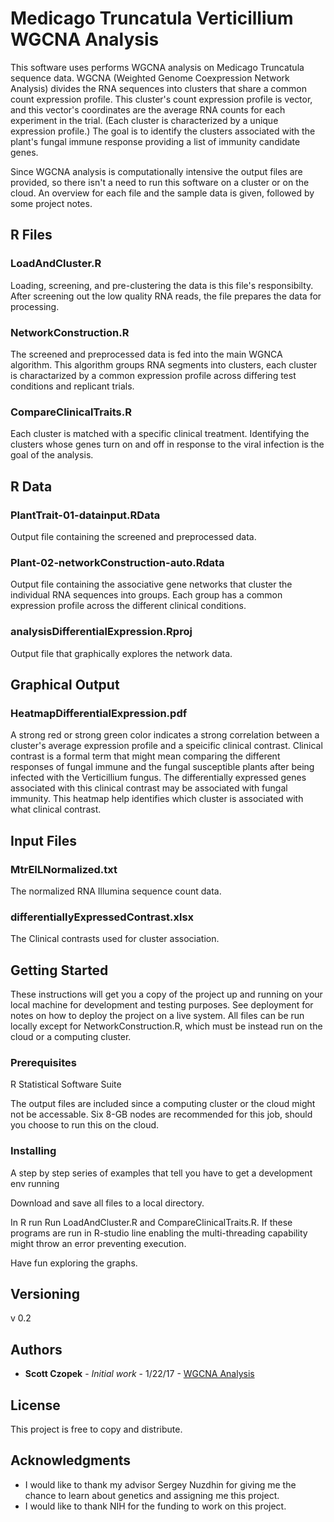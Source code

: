 # Medicago Truncatula Verticillium WGCNA Analysis

This software uses performs WGCNA analysis on Medicago Truncatula sequence data.  WGCNA (Weighted Genome Coexpression Network Analysis) divides the RNA sequences into clusters that share a common count expression profile.  This cluster's count expression profile is vector, and this vector's coordinates are the average RNA counts for each experiment in the trial.  (Each cluster is characterized by a unique expression profile.)  The goal is to identify the clusters associated with the plant's fungal immune response providing a list of immunity candidate genes.

Since WGCNA analysis is computationally intensive the output files are provided, so there isn't a need to run this software on a cluster or on the cloud.  An overview for each file and the sample data is given, followed by some project notes.



## R Files

### LoadAndCluster.R

Loading, screening, and pre-clustering the data is this file's responsibilty.  After screening out the low quality RNA reads, the file prepares the data for processing.

### NetworkConstruction.R

The screened and preprocessed data is fed into the main WGNCA algorithm.  This algorithm groups RNA segments into clusters, each cluster is charactarized by a common expression profile across differing test conditions and replicant trials.

### CompareClinicalTraits.R

Each cluster is matched with a specific clinical treatment.  Identifying the clusters whose genes turn on and off in response to the viral infection is the goal of the analysis.

## R Data

### PlantTrait-01-datainput.RData

Output file containing the screened and preprocessed data.

### Plant-02-networkConstruction-auto.Rdata

Output file containing the associative gene networks that cluster the individual RNA sequences into groups.  Each group has a common expression profile across the different clinical conditions.

### analysisDifferentialExpression.Rproj

Output file that graphically explores the network data.

## Graphical Output

### HeatmapDifferentialExpression.pdf

A strong red or strong green color indicates a strong correlation between a cluster's average expression profile and a speicific clinical contrast.  Clinical contrast is a formal term that might mean comparing the different responses of fungal immune and the fungal susceptible plants after being infected with the Verticillium fungus.  The differentially expressed genes associated with this clinical contrast may be associated with fungal immunity.  This heatmap help identifies which cluster is associated with what clinical contrast.

## Input Files
### MtrEILNormalized.txt

The normalized RNA Illumina sequence count data.

### differentiallyExpressedContrast.xlsx

The Clinical contrasts used for cluster association.


          
## Getting Started

These instructions will get you a copy of the project up and running on your local machine for development and testing purposes. See deployment for notes on how to deploy the project on a live system.  All files can be run locally except for NetworkConstruction.R, which must be instead run on the cloud or a computing cluster.

### Prerequisites

R Statistical Software Suite

The output files are included since a computing cluster or the cloud might not be accessable.  Six 8-GB nodes are recommended for this job, should you choose to run this on the cloud.

### Installing

A step by step series of examples that tell you have to get a development env running

Download and save all files to a local directory.

In R run Run LoadAndCluster.R and CompareClinicalTraits.R.  If these programs are run in R-studio line enabling the multi-threading capability might throw an error preventing execution.

Have fun exploring the graphs.


## Versioning

v 0.2

## Authors

* **Scott Czopek** - *Initial work* - 1/22/17 - [WGCNA Analysis](https://github.com/sczopek/Medicago-Truncatula-Verticilium-WGNCA-Analysis)

## License

This project is free to copy and distribute.

## Acknowledgments

* I would like to thank my advisor Sergey Nuzdhin for giving me the chance to learn about genetics and assigning me this project.
* I would like to thank NIH for the funding to work on this project.
